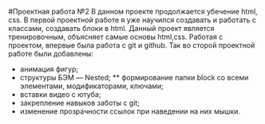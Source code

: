 #Проектная работа №2
В данном проекте продолжается убечение html, css. В первой проектной работе я уже научился создавать и работать с классами, создавать блоки в html. Данный проект является тренировочным, объясняет самые основы html,css. Работая с проектом, впервые была работа с git и github.
Так во сторой проектной работе были добавлены:
* анимация фигур;
* структуры БЭМ — Nested;
** формирование папки block со всеми элементами, модификаторами, ключами;
* вставки видео с ютуба;
* закрепление навыков заботы с git;
* изменение прозрачности ссылок при наведении на них мышки.
